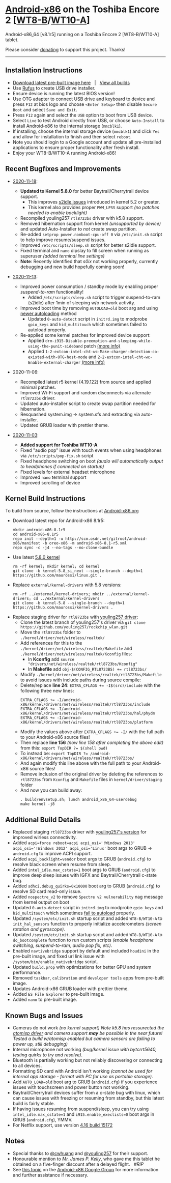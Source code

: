 # [Android-x86](https://www.android-x86.org) on the Toshiba Encore 2 [[WT8-B](https://www.toshiba.ca/productdetailpage.aspx?id=2147499291)/[WT10-A](https://support.dynabook.com/support/staticContentDetail?contentId=4012954)]

Android-x86_64 [v8.1r5] running on a Toshiba Encore 2 [WT8-B/WT10-A] tablet.

Please consider [donating](https://paypal.me/djouija) to support this project. Thanks!

----------------------------------------------------------------------------------

## Installation Instructions

* [Download latest pre-built image here](https://androidfilehost.com/?fid=10763459528675588411) &nbsp; | &nbsp; [View all builds](https://www.androidfilehost.com/?w=files&flid=319636)
* Use [Rufus](https://rufus.ie/) to create USB drive installer.
* Ensure device is running the latest BIOS version!
* Use OTG adapter to connect USB drive and keyboard to device and press `F12` at bios logo and choose `<Enter Setup>` then disable `Secure Boot` and select `Save and Exit`.
* Press `F12` again and select the `USB` option to boot from USB device.
* Select `Live` to test Android directly from USB, or choose `Auto-Install` to install Android-x86 to the internal storage (`mmcblk1`).
* If installing, choose the internal storage device (`mmcblk1`) and click `Yes` and allow for installation to finish and then select `reboot`.
* Note you should login to a Google account and update all pre-installed applications to ensure proper functionality after fresh install.
* Enjoy your WT8-B/WT10-A running Android-x86!


## Recent Bugfixes and Improvements

* [2020-11-18](https://androidfilehost.com/?fid=10763459528675588411):
	* **Updated to Kernel 5.8.0** for better Baytrail/Cherrytrail device support.
		* This improves [s2idle issues](https://lkml.org/lkml/2020/3/29/372) introduced in kernel 5.2 or greater.
		* This kernel also provides proper `PWM_LPSS` support _(no patches needed to enable backlight)_
	* Recompiled youling257 `rtl8723bs` driver with k5.8 support.
	* Removed hibernation support from kernel *(unsupported by device)* and updated Auto-Installer to *not* create swap partition.
	* Re-added `setprop power.nonboot-cpu-off 0` via `/etc/init.sh` script to help improve resume/suspend issues.
	* Improved `/etc/scripts/sleep.sh` script for better s2idle support.
	* Fixed terminal and `nano` dipslay to fill screen when running as superuser *(added terminal line settings)*
	* **Note**: Recently identified that *s0ix* not working properly, currently debugging and new build hopefully coming soon!

* [2020-11-13](https://androidfilehost.com/?fid=10763459528675583620):
	* Improved power consumption / standby mode by enabling proper *suspend-to-ram* functionality!
		* Added `/etc/scripts/sleep.sh` script to trigger suspend-to-ram (s2idle) after 1min of sleeping w/o network activity.
	* Improved boot time by removing `AUTOLOAD=old` boot arg and using [newer autoloading](https://groups.google.com/g/android-x86/c/5WG0tfojGhU) method
		* Updated `0-auto-detect` script in `initrd.img` to modprobe `gpio_keys` and `hid_multitouch` which sometimes failed to autoload properly.
	* Re-applied some kernel patches for improved device support:
		* Applied `drm-i915-Disable-preemption-and-sleeping-while-using-the-punit-sideband` patch [(more info)](https://www.phoronix.com/forums/forum/software/mobile-linux/1096936-intel-baytrail-cherrytrail-systems-can-now-correctly-hibernate-again-under-linux#post1096999)
		* Applied `1-2-extcon-intel-cht-wc-Make-charger-detection-co-existed-with-OTG-host-mode` and `2-2-extcon-intel-cht-wc-Enable-external-charger` [(more info)](https://lore.kernel.org/patchwork/cover/1040426/)

* 2020-11-06:
	* Recompiled latest r5 kernel (4.19.122) from source and applied minimal patches.
	* Improved Wi-Fi support and random disconnects via alternate `rtl8723bs` driver.
	* Updated auto-installer script to create swap partition needed for hibernation.
	* Resquashed system.img -> system.sfs and extracting via auto-installer.
	* Updated GRUB loader with prettier theme.

* [2020-11-03](https://androidfilehost.com/?fid=10763459528675579498): 
	* **Added support for Toshiba WT10-A**
	* Fixed "audio pop" issue with touch events when using headphones via `/etc/scripts/pop-fix.sh` script
	* Fixed headphone switching on boot _(audio will automatically output to headphones if connected on startup)_ 
	* Fixed levels for external headset microphone
	* Improved `nano` terminal support
	* Improved scrolling of device


## Kernel Build Instructions

To build from source, follow the instructions at [Android-x86.org](https://www.android-x86.org/source.html)

* Download latest repo for Android-x86 8.1r5:
	```
	mkdir android-x86-8.1r5
	cd android-x86-8.1r5
	repo init --depth=1 -u http://scm.osdn.net/gitroot/android-x86/manifest -b oreo-x86 -m android-x86-8.1-r5.xml
	repo sync -c -j4 --no-tags --no-clone-bundle
	```
* Use latest [5.8.0 kernel](https://github.com/maurossi/linux)
	```
	rm -rf kernel; mkdir kernel; cd kernel
	git clone -b kernel-5.8_si_next --single-branch --depth=1 https://github.com/maurossi/linux.git .
	```
* Replace `external/kernel-drivers` with 5.8 versions:
	```
	rm -rf ../external/kernel-drivers; mkdir ../external/kernel-drivers; cd ../external/kernel-drivers
	git clone -b kernel-5.8 --single-branch --depth=1 https://github.com/maurossi/kernel-drivers .
	```
* Replace staging driver for `rtl8723bs` with [youling257 driver](https://github.com/youling257/rockchip_wlan):
	* Clone the latest branch of youling257's driver via `git clone https://github.com/youling257/rockchip_wlan.git`
	* Move the `rtl8723bs` folder to `./kernel/driver/net/wireless/realtek/`
	* Add references for this to the `./kernel/driver/net/wireless/realtek/Makefile` and `./kernel/driver/net/wireless/realtek/Kconfig` files:
		* In **Kconfig** add `source "drivers/net/wireless/realtek/rtl8723bs/Kconfig"`
		* In **Makefile** add `obj-$(CONFIG_RTL8723BS) += rtl8723bs/`
	* Modify `./kernel/driver/net/wireless/realtek/rtl8723bs/Makefile` to avoid issues with include paths during source compile:
	* Delete/replace **line 24**:  `EXTRA_CFLAGS += -I$(src)/include`  with the following three new lines:
	    ```
	    EXTRA_CFLAGS += -I/android-x86/kernel/drivers/net/wireless/realtek/rtl8723bs/include
	    EXTRA_CFLAGS += -I/android-x86/kernel/drivers/net/wireless/realtek/rtl8723bs/hal/phydm
	    EXTRA_CFLAGS += -I/android-x86/kernel/drivers/net/wireless/realtek/rtl8723bs/platform
	    ```
	* Modify the values above after `EXTRA_CFLAGS += -I/` with the full path to your Android-x86 source files!
	* Then replace **line 156** *(now line 158 after completing the above edit)* from this: 
	    `export TopDIR ?= $(shell pwd)`
	* To instead be:
	    `export TopDIR ?= /android-x86/kernel/drivers/net/wireless/realtek/rtl8723bs/`
	* And again modify this line above with the full path to your Android-x86 source files!
	* Remove inclusion of the original driver by deleting the references to `rtl8723bs` from `Kconfig` and `Makefile` files in `kernel/driver/staging` folder
	* And now you can build away:
		```
		. build/envsetup.sh; lunch android_x86_64-userdebug
		make kernel -j8
		```

## Additional Build Details

* Replaced staging `rtl8723bs` driver with [youling257's version](https://github.com/youling257/rockchip_wlan) for improved wirless connectivity.
* Added `acpi=force reboot=acpi acpi_osi='!Windows 2013' acpi_osi='!Windows 2012' acpi_osi='Linux'` boot args to GRUB -> `android.cfg` to improve ACPI support.
* Added `acpi_backlight=vendor` boot args to GRUB (`android.cfg`) to resolve black screen when resume from sleep.
* Added `intel_idle.max_cstate=1` boot args to GRUB (`android.cfg`) to improve deep sleep issues with IGFX and Baytrail/Cherrytrail c-state bug.
* Added `sdhci.debug_quirks=0x10000` boot arg to GRUB (`android.cfg`) to resolve SD card read-only issue.
* Added `nospectre_v2` to remove `Spectre v2 vulnerability` nag message from kernel output on boot
* Updated `0-auto-detect` script in `initrd.img` to modprobe `gpio_keys` and `hid_multitouch` which sometimes [fail to autoload](https://groups.google.com/g/android-x86/c/5WG0tfojGhU) properly.
* Updated `/system/etc/init.sh` startup script and added `WT8-B/WT10-A` to `init_hal_sensors` function to properly initialize accelerometers _(screen rotation and gyroscope)_.
* Updated `/system/etc/init.sh` startup script and added `WT8-B/WT10-A` to `do_bootcomplete` function to run custom scripts _(enable headphone switching, suspend-to-ram, audio pop fix, etc)_.
* Enabled `navtivebridge` support by default and included `houdini` in the pre-built image, and fixed url link issue with `/system/bin/enable_nativebridge` script.
* Updated `build.prop` with optimizations for better GPU and system performance.
* Removed `taskbar`, `calibration` and `developer tools` apps from pre-built image.
* Updates Android-x86 GRUB loader with prettier theme.
* Added `ES File Explorer` to pre-built image.
* Added `nano` to pre-built image.


## Known Bugs and Issues

* Cameras do not work _(no kernel support)_
	_Note k5.8 has ressurected the [atomisp driver](https://www.phoronix.com/scan.php?page=news_item&px=Linux-5.8-Media-Updates) and camera support **may** be possible in the near future!_
	_Tested a build w/atomisp enabled but camera sensors are failing to power up, still debugging)_
* Internal microphone not working _(bug/kernel issue with bytcrrt5640, testing quirks to try and resolve)_.
* Bluetooth is partially working but not reliably discovering or connecting to all devices.
* Formatting SD card with Android isn't working _(cannot be used for internal app storage - format with PC for use as portable storage)_.
* Add `AUTO_LOAD=old` boot arg to GRUB (`android.cfg`) if you experience issues with touchscreen and power button not working.
* Baytrail/Cherrytrail devices suffer from a c-state bug with linux, which can cause issues with freezing or resuming from standby, but this latest build is fairly stable.
* If having issues resuming from suspend/sleep, you can try using `intel_idle.max_cstate=1` and `i915.enable_execlists=0` boot args in GRUB (`android.cfg`), YMMV.	
* For Netflix support, use version [4.16 build 15172](https://netflixhelp.s3.amazonaws.com/netflix-4.16-15172-release.apk)


## Notes

* Special thanks to [@cwhuang](https://github.com/cwhuang) and [@youling257](https://github.com/youling257) for their support.
* Honourable mention to *Mr. James P. Kelly*, who gave me this tablet he obtained on a five-finger discount after a delayed flight. &nbsp; _#RIP_
* See [this topic](https://groups.google.com/forum/#!topic/android-x86/qyCvK176UXA) on the [Android-x86 Google Group](https://groups.google.com/forum/#!forum/android-x86) for more information and further assistance if necessary.
